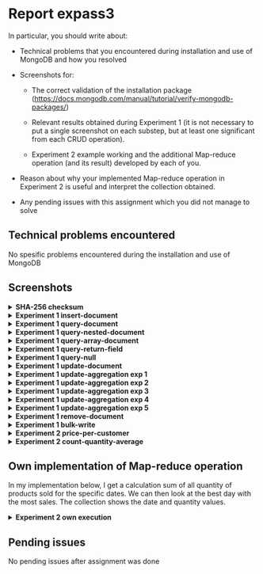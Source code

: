 # Report expass3

In particular, you should write about:

- Technical problems that you encountered during installation and use of MongoDB and how you resolved

- Screenshots for:

  - The correct validation of the installation package (https://docs.mongodb.com/manual/tutorial/verify-mongodb-packages/)

  - Relevant results obtained during Experiment 1 (it is not necessary to put a single screenshot on each substep, but at least one significant from each CRUD operation).

  - Experiment 2 example working and the additional Map-reduce operation (and its result) developed by each of you.

- Reason about why your implemented Map-reduce operation in Experiment 2 is useful and interpret the collection obtained.

- Any pending issues with this assignment which you did not manage to solve

## Technical problems encountered

No spesific problems encountered during the installation and use of MongoDB

## Screenshots

<details>
<summary><b>SHA-256 checksum</b></summary>
<img width="897" alt="SHA-256_checksum" src="https://user-images.githubusercontent.com/111968598/191615611-f22bf729-3f75-4519-8630-62f9c2069d35.png">
</details>

<details>
<summary><b>Experiment 1 insert-document</b></summary>
<img width="350" alt="Experiment 1 insert-document" src="https://user-images.githubusercontent.com/111968598/191616753-ddc2c26f-6894-468e-b988-e1012b7f5658.png">
</details>


<details>
<summary><b>Experiment 1 query-document</b></summary>
<img width="397" alt="Experiment 1 query-document" src="https://user-images.githubusercontent.com/111968598/191616787-1119f383-b2d8-4d7b-9092-4f9b24f76a24.png">
</details>

<details>
<summary><b>Experiment 1 query-nested-document</b></summary>
<img width="594" alt="Experiment 1 query-nested-document" src="https://user-images.githubusercontent.com/111968598/191616824-c8d750bc-75eb-4def-a157-a363dbc2c7c9.png">
</details>

<details>
<summary><b>Experiment 1 query-array-document</b></summary>
<img width="541" alt="Experiment 1 query-array-document" src="https://user-images.githubusercontent.com/111968598/191616863-b0745947-b718-4a1b-b0d7-e1c3f2d9bb19.png">
</details>

<details>
<summary><b>Experiment 1 query-return-field</b></summary>
<img width="658" alt="Experiment 1 query-return-field" src="https://user-images.githubusercontent.com/111968598/191616896-0fe6264e-7087-4f8d-8bc2-30ca1a311af4.png">
</details>

<details>
<summary><b>Experiment 1 query-null</b></summary>
<img width="435" alt="Experiment 1 query-null" src="https://user-images.githubusercontent.com/111968598/191616987-94bed7fb-7cef-4c11-98d8-ab4c1952664b.png">
</details>

<details>
<summary><b>Experiment 1 update-document</b></summary>
<img width="1440" alt="Experiment 1 update-document" src="https://user-images.githubusercontent.com/111968598/191616938-a5280a4b-3e82-43cb-9d8c-8957a8d8bc6d.png">
</details>

<details>
<summary><b>Experiment 1 update-aggregation exp 1</b></summary>
<img width="394" alt="Experiment 1 update-aggregation exp 1" src="https://user-images.githubusercontent.com/111968598/191617049-5cd20cd0-a357-433e-8965-3c4c40a9629f.png">
</details>

<details>
<summary><b>Experiment 1 update-aggregation exp 2</b></summary>
<img width="395" alt="Experiment 1 update-aggregation exp 2" src="https://user-images.githubusercontent.com/111968598/191617088-819e2b7d-5127-41c9-9ba6-b415bad4a715.png">
</details>

<details>
<summary><b>Experiment 1 update-aggregation exp 3</b></summary>
<img width="379" alt="Experiment 1 update-aggregation exp 3" src="https://user-images.githubusercontent.com/111968598/191617122-ee43561d-d2cd-4171-b76d-ebbd1a03ed85.png">
</details>

<details>
<summary><b>Experiment 1 update-aggregation exp 4</b></summary>
<img width="568" alt="Experiment 1 update-aggregation exp 4" src="https://user-images.githubusercontent.com/111968598/191617173-b7fd5f3a-6805-4e24-860d-01f9e9b09121.png">
</details>

<details>
<summary><b>Experiment 1 update-aggregation exp 5</b></summary>
<img width="536" alt="Experiment 1 update-aggregation exp 5" src="https://user-images.githubusercontent.com/111968598/191617217-46390ab8-ec04-4a9f-8f71-15ac20d39f48.png">
</details>

<details>
<summary><b>Experiment 1 remove-document</b></summary>
<img width="660" alt="Experiment 1 remove-document" src="https://user-images.githubusercontent.com/111968598/191617264-cdd85fa6-0990-4d2f-9dd9-da5ebccce64f.png">
</details>

<details>
<summary><b>Experiment 1 bulk-write</b></summary>
<img width="682" alt="Experiment 1 bulk-write" src="https://user-images.githubusercontent.com/111968598/191617304-5db3d869-58ec-4141-ac0e-c7b7fb818243.png">
</details>

<details>
<summary><b>Experiment 2 price-per-customer</b></summary>
<img width="638" alt="Experiment 2 price-per-customer" src="https://user-images.githubusercontent.com/111968598/191617330-f2858cfe-1c4b-4fdb-8aa1-7f94d058137c.png">
</details>

<details>
<summary><b>Experiment 2 count-quantity-average</b></summary>
<img width="486" alt="Experiment 2 count-quantity-average" src="https://user-images.githubusercontent.com/111968598/191617360-532d9cfc-0075-43a5-93a0-831ea97a5bac.png">
</details>

## Own implementation of Map-reduce operation

In my implementation below, I get a calculation sum of all quantity of products sold for the specific dates. We can then look at the best day with the most sales. The collection shows the date and quantity values. 

<details>
<summary><b>Experiment 2 own execution</b></summary>
<img width="463" alt="Experiment 2 own execution" src="https://user-images.githubusercontent.com/111968598/191617395-f800e5aa-b2c6-45e3-a01d-95cb5d4e3904.png">
</details>

## Pending issues

No pending issues after assignment was done
